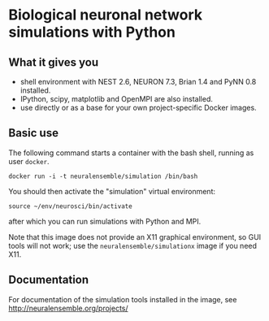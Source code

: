 # Biological neuronal network simulations with Python

## What it gives you

* shell environment with NEST 2.6, NEURON 7.3, Brian 1.4 and PyNN 0.8 installed.
* IPython, scipy, matplotlib and OpenMPI are also installed.
* use directly or as a base for your own project-specific Docker images.

## Basic use

The following command starts a container with the bash shell, running as user `docker`.

```
docker run -i -t neuralensemble/simulation /bin/bash
```

You should then activate the "simulation" virtual environment:

```
source ~/env/neurosci/bin/activate
```

after which you can run simulations with Python and MPI.

Note that this image does not provide an X11 graphical environment, so GUI tools will not work;
use the `neuralensemble/simulationx` image if you need X11.

## Documentation

For documentation of the simulation tools installed in the image, see http://neuralensemble.org/projects/
